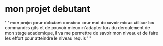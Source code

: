 # mon projet debutant
'''
mon projet pour debutant consiste pour moi de savoir mieux utiliser  les commandes gits et de pouvoir mieux m'adapter lors du deroulement de mon stage academique, il va me permettre de savoir mon niveau et de faire les effort pour atteindre le niveau requis
'''